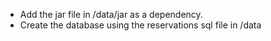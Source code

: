 - Add the jar file in /data/jar as a dependency.
- Create the database using the reservations sql file in /data
